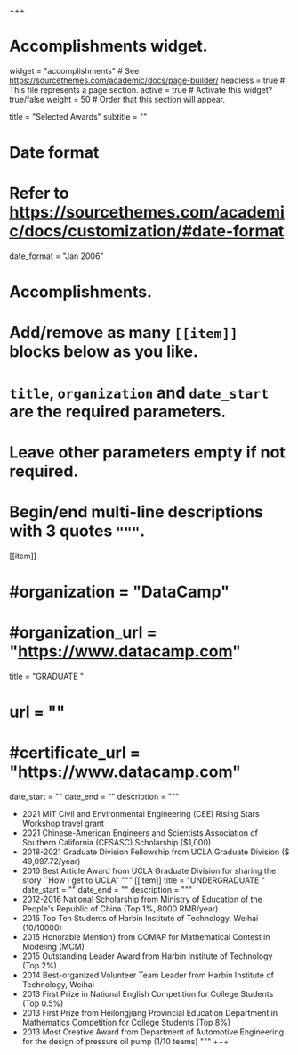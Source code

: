 +++
# Accomplishments widget.
widget = "accomplishments"  # See https://sourcethemes.com/academic/docs/page-builder/
headless = true  # This file represents a page section.
active = true  # Activate this widget? true/false
weight = 50  # Order that this section will appear.

title = "Selected Awards"
subtitle = ""

# Date format
#   Refer to https://sourcethemes.com/academic/docs/customization/#date-format
date_format = "Jan 2006"

# Accomplishments.
#   Add/remove as many `[[item]]` blocks below as you like.
#   `title`, `organization` and `date_start` are the required parameters.
#   Leave other parameters empty if not required.
#   Begin/end multi-line descriptions with 3 quotes `"""`.
[[item]]
#  #organization = "DataCamp"
#  #organization_url = "https://www.datacamp.com"
  title = "GRADUATE "
#  url = ""
#  #certificate_url = "https://www.datacamp.com"
  date_start = ""
  date_end = ""
  description = """
  * 2021      MIT Civil and Environmental Engineering (CEE) Rising Stars Workshop travel grant
  * 2021      Chinese-American Engineers and Scientists Association of Southern California (CESASC) Scholarship ($1,000)
  * 2018-2021 Graduate Division Fellowship from UCLA Graduate Division ($ 49,097.72/year)
  * 2016      Best Article Award from UCLA Graduate Division for sharing the story ``How I get to UCLA"
  """
[[item]]
  title = "UNDERGRADUATE "
  date_start = ""
  date_end = ""
  description = """
  * 2012-2016 National Scholarship from Ministry of Education of the People's Republic of China (Top 1%, 8000 RMB/year)
  * 2015      Top Ten Students of Harbin Institute of Technology, Weihai (10/10000)
  * 2015      Honorable Mention} from COMAP for Mathematical Contest in Modeling (MCM)
  * 2015      Outstanding Leader Award from Harbin Institute of Technology (Top 2%)
  * 2014      Best-organized Volunteer Team Leader from Harbin Institute of Technology, Weihai
  * 2013      First Prize in National English Competition for College Students (Top 0.5%)
  * 2013      First Prize from Heilongjiang Provincial Education Department in Mathematics Competition for College Students (Top 8%)
  * 2013      Most Creative Award from Department of Automotive Engineering for the design of pressure oil pump (1/10 teams)
  """
+++
